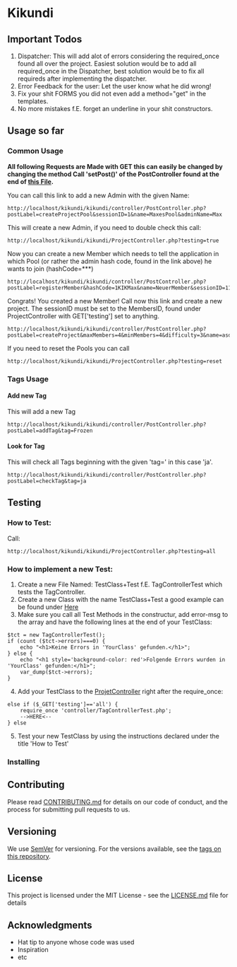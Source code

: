 # Kikundi

## Important Todos

1) Dispatcher: This will add alot of errors considering the required_once found all over the project. Easiest solution would be to add all required_once in the Dispatcher, best solution would be to fix all requireds after implementing the dispatcher.
2) Error Feedback for the user: Let the user know what he did wrong!
3) Fix your shit FORMS you did not even add a method="get" in the templates.
4) No more mistakes f.E. forget an underline in your shit constructors.

## Usage so far

### Common Usage

**All following Requests are Made with GET this can easily be changed by changing the method Call 'setPost()' of the PostController found at the end of [this File](https://github.com/schmat96/Kikundi/blob/master/kikundi/controller/PostController.php).**

You can call this link to add a new Admin with the given Name:
```
http://localhost/kikundi/kikundi/controller/PostController.php?postLabel=createProjectPool&sessionID=1&name=MaxesPool&adminName=Max
```
This will create a new Admin, if you need to double check this call:
```
http://localhost/kikundi/kikundi/ProjectController.php?testing=true
```
Now you can create a new Member which needs to tell the application in which Pool (or rather the admin hash code, found in the link above) he wants to join (hashCode=***)
```
http://localhost/kikundi/kikundi/controller/PostController.php?postLabel=registerMember&hashCode=1KIKMax&name=NeuerMember&sessionID=111
```
Congrats! You created a new Member! Call now this link and create a new project. The  sessionID must be set to the MembersID, found under ProjectController with GET['testing'] set to anything.
```
http://localhost/kikundi/kikundi/controller/PostController.php?postLabel=createProject&maxMembers=4&minMembers=4&difficulty=3&name=asd&description=doppelASD&tags=nope&sessionID=3KIKNeuerMember
```

If you need to reset the Pools you can call
```
http://localhost/kikundi/kikundi/ProjectController.php?testing=reset
```

### Tags Usage

#### Add new Tag

This will add a new Tag
```
http://localhost/kikundi/kikundi/controller/PostController.php?postLabel=addTag&tag=Frozen
```

#### Look for Tag

This will check all Tags beginning with the given 'tag=' in this case 'ja'.
```
http://localhost/kikundi/kikundi/controller/PostController.php?postLabel=checkTag&tag=ja
```

## Testing

### How to Test:
Call:
```
http://localhost/kikundi/kikundi/ProjectController.php?testing=all
```

### How to implement a new Test:
1) Create a new File Named: TestClass+Test f.E. TagControllerTest which tests the TagController.
2) Create a new Class with the name TestClass+Test a good example can be found under [Here](https://github.com/schmat96/Kikundi/blob/master/kikundi/controller/TagControllerTest.php)
3) Make sure you call all Test Methods in the constructur, add error-msg to the array and have the following lines at the end of your TestClass:

```
$tct = new TagControllerTest();
if (count ($tct->errors)===0) {
    echo "<h1>Keine Errors in 'YourClass' gefunden.</h1>";
} else {
    echo "<h1 style='background-color: red'>Folgende Errors wurden in 'YourClass' gefunden:</h1>";
    var_dump($tct->errors);
}
```
4) Add your TestClass to the [ProjetController](https://github.com/schmat96/Kikundi/blob/master/kikundi/ProjectController.php) right after the require_once: 

```
else if ($_GET['testing']=='all') {
    require_once 'controller/TagControllerTest.php';
    -->HERE<--
} else
```
5) Test your new TestClass by using the instructions declared under the title 'How to Test'

### Installing



## Contributing

Please read [CONTRIBUTING.md](https://gist.github.com/PurpleBooth/b24679402957c63ec426) for details on our code of conduct, and the process for submitting pull requests to us.

## Versioning

We use [SemVer](http://semver.org/) for versioning. For the versions available, see the [tags on this repository](https://github.com/your/project/tags). 

## License

This project is licensed under the MIT License - see the [LICENSE.md](LICENSE.md) file for details

## Acknowledgments

* Hat tip to anyone whose code was used
* Inspiration
* etc

